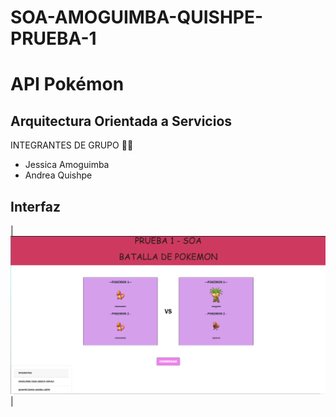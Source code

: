 # SOA-AMOGUIMBA-QUISHPE-PRUEBA-1
#  API Pokémon
## Arquitectura Orientada a Servicios
INTEGRANTES DE GRUPO  :woman::woman:
- Jessica Amoguimba
- Andrea Quishpe

## Interfaz

|![myimage-alt-tag](https://github.com/AndreaLizeth/SOA-AMOGUIMBA-QUISHPE-PRUEBA-1/blob/main/Imagen/interfaz.png)|

